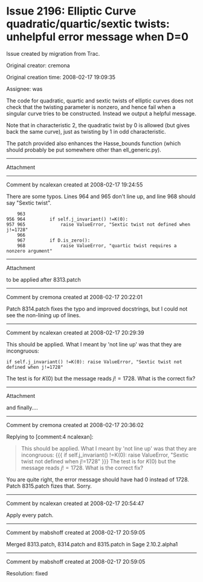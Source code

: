 # Issue 2196: Elliptic Curve quadratic/quartic/sextic twists: unhelpful error message when D=0

Issue created by migration from Trac.

Original creator: cremona

Original creation time: 2008-02-17 19:09:35

Assignee: was

The code for quadratic, quartic and sextic twists of elliptic curves does not check that the twisting parameter is nonzero, and hence fail when a singular curve tries to be constructed.  Instead we output a helpful message.

Note that in characteristic 2, the quadratic twist by 0 is allowed (but gives back the same curve), just as twisting by 1 in odd characteristic.

The patch provided also enhances the Hasse_bounds function (which should probably be put somewhere other than ell_generic.py).


---

Attachment


---

Comment by ncalexan created at 2008-02-17 19:24:55

There are some typos.  Lines 964 and 965 don't line up, and line 968 should say "Sextic twist".


```
	963	 
956	964	        if self.j_invariant() !=K(0): 
957	965	            raise ValueError, "Sextic twist not defined when j!=1728" 
 	966	 
 	967	        if D.is_zero(): 
 	968	            raise ValueError, "quartic twist requires a nonzero argument" 
```



---

Attachment

to be applied after 8313.patch


---

Comment by cremona created at 2008-02-17 20:22:01

Patch 8314.patch fixes the typo and improved docstrings, but I could not see the non-lining up of lines.


---

Comment by ncalexan created at 2008-02-17 20:29:39

This should be applied.  What I meant by 'not line up' was that they are incongruous:

```
if self.j_invariant() !=K(0): raise ValueError, "Sextic twist not defined when j!=1728"
```

The test is for $K(0)$ but the message reads $j != 1728$.  What is the correct fix?


---

Attachment

and finally....


---

Comment by cremona created at 2008-02-17 20:36:02

Replying to [comment:4 ncalexan]:
> This should be applied.  What I meant by 'not line up' was that they are incongruous:
> {{{
> if self.j_invariant() !=K(0): raise ValueError, "Sextic twist not defined when j!=1728"
> }}}
> The test is for $K(0)$ but the message reads $j != 1728$.  What is the correct fix? 

 You are quite right, the error message should have had 0 instead of 1728.  Patch 8315.patch fizes that.  Sorry.


---

Comment by ncalexan created at 2008-02-17 20:54:47

Apply every patch.


---

Comment by mabshoff created at 2008-02-17 20:59:05

Merged 8313.patch, 8314.patch and 8315.patch in Sage 2.10.2.alpha1


---

Comment by mabshoff created at 2008-02-17 20:59:05

Resolution: fixed
